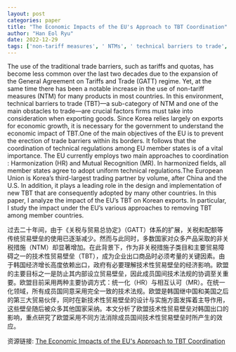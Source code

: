 ```yaml
---
layout: post
categories: paper
title: "The Economic Impacts of the EU's Approach to TBT Coordination"
author: "Han Eol Ryu"
date: 2022-12-29
tags: ['non-tariff measures', ' NTMs', ' technical barriers to trade', ' TBTs', ' EU TBTs', ' EU-Korea trade', ' harmonization', ' mutual recognition', ' global trade', ' free trade', ' trade policy', ' trade agreements', ' EU', ' Korea']
---
```


The use of the traditional trade barriers, such as tariffs and quotas, has become less common over the last two decades due to the expansion of the General Agreement on Tariffs and Trade (GATT) regime. Yet, at the same time there has been a notable increase in the use of non-tariff measures (NTM) for many products in most countries. In this environment, technical barriers to trade (TBT)—a sub-category of NTM and one of the main obstacles to trade—are crucial factors firms must take into consideration when exporting goods. Since Korea relies largely on exports for economic growth, it is necessary for the government to understand the economic impact of TBT.One of the main objectives of the EU is to prevent the erection of trade barriers within its borders. It follows that the coordination of technical regulations among EU member states is of a vital importance. The EU currently employs two main approaches to coordination : Harmonization (HR) and Mutual Recognition (MR). In harmonized fields, all member states agree to adopt uniform technical regulations.The European Union is Korea’s third-largest trading partner by volume, after China and the U.S. In addition, it plays a leading role in the design and implementation of new TBT that are consequently adopted by many other countries. In this paper, I analyze the impact of the EU’s TBT on Korean exports. In particular, I study the impact under the EU’s various approaches to removing TBT among member countries.

过去二十年间，由于《关税与贸易总协定》（GATT）体系的扩展，关税和配额等传统贸易壁垒的使用已逐渐减少。然而与此同时，多数国家对众多产品采取的非关税措施（NTM）却显著增加。在此背景下，作为非关税措施子类目和主要贸易障碍之一的技术性贸易壁垒（TBT），成为企业出口商品时必须考量的关键因素。由于韩国经济增长高度依赖出口，政府有必要理解技术性贸易壁垒的经济影响。欧盟的主要目标之一是防止其内部设立贸易壁垒，因此成员国间技术法规的协调至关重要。欧盟目前采用两种主要协调方式：统一化（HR）与相互认可（MR）。在统一化领域，所有成员国同意采用完全一致的技术法规。欧盟是韩国继中国和美国之后的第三大贸易伙伴，同时在新技术性贸易壁垒的设计与实施方面发挥着主导作用，这些壁垒随后被众多其他国家采纳。本文分析了欧盟技术性贸易壁垒对韩国出口的影响，重点研究了欧盟采用不同方法消除成员国间技术性贸易壁垒时所产生的效应。

资源链接: [The Economic Impacts of the EU's Approach to TBT Coordination](https://papers.ssrn.com/sol3/papers.cfm?abstract_id=4203079)
